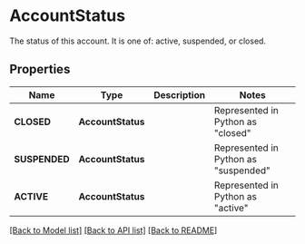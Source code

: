 # AccountStatus

The status of this account. It is one of: active, suspended, or closed.
## Properties
Name | Type | Description | Notes
------------ | ------------- | ------------- | -------------
| **CLOSED** | **AccountStatus** |  | Represented in Python as "closed" |
| **SUSPENDED** | **AccountStatus** |  | Represented in Python as "suspended" |
| **ACTIVE** | **AccountStatus** |  | Represented in Python as "active" |

[[Back to Model list]](../README.md#documentation-for-models) [[Back to API list]](../README.md#documentation-for-api-endpoints) [[Back to README]](../README.md)


